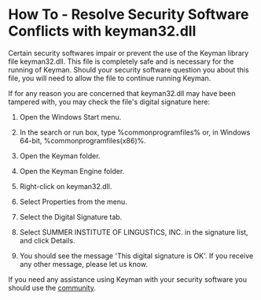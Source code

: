 # How To - Resolve Security Software Conflicts with keyman32.dll

Certain security softwares impair or prevent the use of the Keyman
library file keyman32.dll. This file is completely safe and is necessary
for the running of Keyman. Should your security software question you
about this file, you will need to allow the file to continue running
Keyman.

If for any reason you are concerned that keyman32.dll may have been
tampered with, you may check the file's digital signature here:

1.  Open the Windows Start menu.

2.  In the search or run box, type %commonprogramfiles% or, in Windows
    64-bit, %commonprogramfiles(x86)%.

3.  Open the Keyman folder.

4.  Open the Keyman Engine folder.

5.  Right-click on keyman32.dll.

6.  Select Properties from the menu.

7.  Select the Digital Signature tab.

8.  Select SUMMER INSTITUTE OF LINGUSTICS, INC. in the signature list,
    and click Details.

9.  You should see the message 'This digital signature is OK'. If you
    receive any other message, please let us know.

If you need any assistance using Keyman with your security software you
should use the [community](https://community.software.sil.org/c/keyman).
